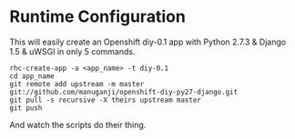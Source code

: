 Runtime Configuration
======================
This will easily create an Openshift diy-0.1 app with Python 2.7.3 & Django 1.5 & uWSGI in only 5 commands.

````shell
rhc-create-app -a <app_name> -t diy-0.1
cd app_name
git remote add upstream -m master git://github.com/manuganji/openshift-diy-py27-django.git
git pull -s recursive -X theirs upstream master
git push
````

And watch the scripts do their thing.
